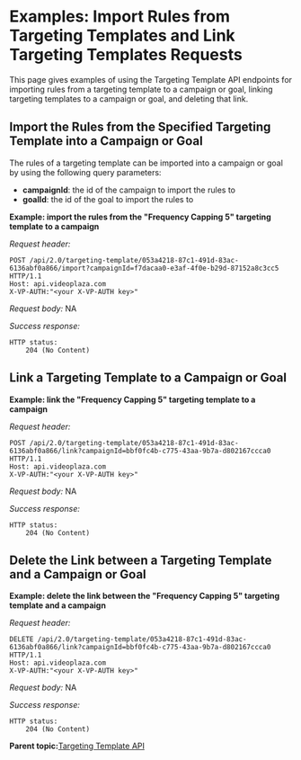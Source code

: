 # Examples: Import Rules from Targeting Templates and Link Targeting Templates Requests

This page gives examples of using the Targeting Template API endpoints for importing rules from a targeting template to a campaign or goal, linking targeting templates to a campaign or goal, and deleting that link.

## Import the Rules from the Specified Targeting Template into a Campaign or Goal

The rules of a targeting template can be imported into a campaign or goal by using the following query parameters:

-   **campaignId**: the id of the campaign to import the rules to
-   **goalId**: the id of the goal to import the rules to

**Example: import the rules from the "Frequency Capping 5" targeting template to a campaign**

*Request header:*

```
POST /api/2.0/targeting-template/053a4218-87c1-491d-83ac-6136abf0a866/import?campaignId=f7dacaa0-e3af-4f0e-b29d-87152a8c3cc5 HTTP/1.1
Host: api.videoplaza.com
X-VP-AUTH:"<your X-VP-AUTH key>"
```

*Request body:* NA

*Success response:*

```
HTTP status:
    204 (No Content)
```

## Link a Targeting Template to a Campaign or Goal

**Example: link the "Frequency Capping 5" targeting template to a campaign**

*Request header:*

```
POST /api/2.0/targeting-template/053a4218-87c1-491d-83ac-6136abf0a866/link?campaignId=bbf0fc4b-c775-43aa-9b7a-d802167ccca0 HTTP/1.1
Host: api.videoplaza.com
X-VP-AUTH:"<your X-VP-AUTH key>"
```

*Request body:* NA

*Success response:*

```
HTTP status:
    204 (No Content)
```

## Delete the Link between a Targeting Template and a Campaign or Goal

**Example: delete the link between the "Frequency Capping 5" targeting template and a campaign**

*Request header:*

```
DELETE /api/2.0/targeting-template/053a4218-87c1-491d-83ac-6136abf0a866/link?campaignId=bbf0fc4b-c775-43aa-9b7a-d802167ccca0 HTTP/1.1
Host: api.videoplaza.com
X-VP-AUTH:"<your X-VP-AUTH key>"
```

*Request body:* NA

*Success response:*

```
HTTP status:
    204 (No Content)
```

**Parent topic:**[Targeting Template API](../../../oadtech/ad_serving/dg/rest_targeting_template_api.md)

